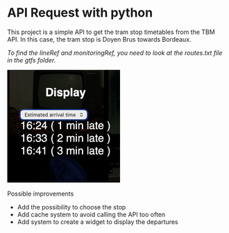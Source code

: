 # API Request with python

This project is a simple API to get the tram stop timetables from the TBM API.
In this case, the tram stop is Doyen Brus towards Bordeaux.

*To find the lineRef and monitoringRef, you need to look at the routes.txt file in the gtfs folder.*

<a href="assets/img.png"><img src="assets/img.png" alt="API Interface" width="260"></a>

Possible improvements

- Add the possibility to choose the stop
- Add cache system to avoid calling the API too often
- Add system to create a widget to display the departures
